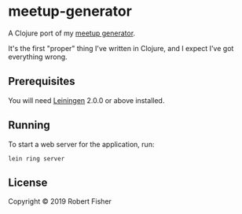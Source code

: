 # meetup-generator

A Clojure port of my [meetup generator](https://meetup.sysdef.xyz).

It's the first "proper" thing I've written in Clojure, and I expect
I've got everything wrong.

## Prerequisites

You will need [Leiningen][] 2.0.0 or above installed.

[leiningen]: https://github.com/technomancy/leiningen

## Running

To start a web server for the application, run:

    lein ring server

## License

Copyright © 2019 Robert Fisher
